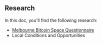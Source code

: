 ## Research
In this doc, you'll find the following research:
- [Melbourne Bitcoin Space Questionnaire](./survey)
- Local Conditions and Opportunities

